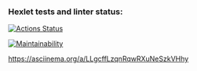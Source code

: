 ### Hexlet tests and linter status:
[![Actions Status](https://github.com/Viewsoul237/python-project-49/workflows/hexlet-check/badge.svg)](https://github.com/Viewsoul237/python-project-49/actions)

[![Maintainability](https://api.codeclimate.com/v1/badges/7e4d2c87224589c0c292/maintainability)](https://codeclimate.com/github/Viewsoul237/python-project-49/maintainability)

https://asciinema.org/a/LLgcffLzqnRqwRXuNeSzkVHhy
